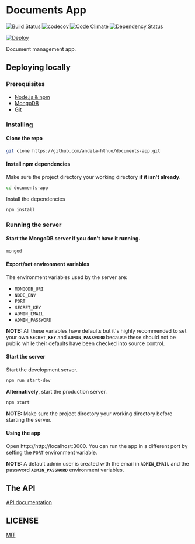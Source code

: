 # Documents App

[![Build Status](https://travis-ci.org/andela-hthuo/documents-app.svg?branch=develop)](https://travis-ci.org/andela-hthuo/documents-app)
[![codecov](https://codecov.io/gh/andela-hthuo/documents-api/branch/develop/graph/badge.svg)](https://codecov.io/gh/andela-hthuo/documents-api/branch/develop)
[![Code Climate](https://codeclimate.com/github/andela-hthuo/documents-app/badges/gpa.svg)](https://codeclimate.com/github/andela-hthuo/documents-app)
[![Dependency Status](https://david-dm.org/andela-hthuo/documents-app.svg)](https://david-dm.org/andela-hthuo/documents-app)

[![Deploy](https://www.herokucdn.com/deploy/button.svg)](https://heroku.com/deploy?template=https://github.com/andela-hthuo/documents-api/tree/develop)

 Document management app.

## Deploying locally
### Prerequisites
* [Node.js & npm](https://docs.npmjs.com/getting-started/installing-node)
* [MongoDB](https://docs.mongodb.com/manual/installation/)
* [Git](https://git-scm.com/book/en/v2/Getting-Started-Installing-Git)

### Installing

#### Clone the repo
```bash
git clone https://github.com/andela-hthuo/documents-app.git
```
#### Install npm dependencies

Make sure the project directory your working directory **if it isn't already**.
```bash
cd documents-app
```
Install the dependencies
```bash
npm install
```

### Running the server
#### Start the MongoDB server if you don't have it running.
```bash
mongod
```

#### Export/set environment variables
The environment variables used by the server are:
* `MONGODB_URI`
* `NODE_ENV`
* `PORT`
* `SECRET_KEY`
* `ADMIN_EMAIL`
* `ADMIN_PASSWORD`

**NOTE:** All these variables have defaults but it's highly recommended to set your own **``SECRET_KEY``** and **`ADMIN_PASSWORD`** because these should not be public while their defaults have been checked into source control.

#### Start the server
Start the development server.
```bash
npm run start-dev

```

**Alternatively**, start the production server.
```bash
npm start

```
**NOTE:** Make sure the project directory your working directory before starting the server.

#### Using the app

Open http://http://localhost:3000. You can run the app in a different port by setting the `PORT` environment variable.

**NOTE:** A default admin user is created with the email in **`ADMIN_EMAIL`** and the password **`ADMIN_PASSWORD`** environment variables.

## The API
[API documentation](API.md)

## LICENSE
[MIT](LICENSE)
